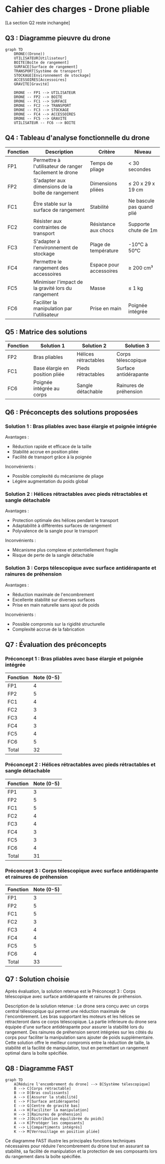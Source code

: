 # Cahier des charges - Drone pliable

[La section Q2 reste inchangée]

## Q3 : Diagramme pieuvre du drone

```mermaid
graph TD
    DRONE((Drone))
    UTILISATEUR[Utilisateur]
    BOITE[Boîte de rangement]
    SURFACE[Surface de rangement]
    TRANSPORT[Système de transport]
    STOCKAGE[Environnement de stockage]
    ACCESSOIRES[Accessoires]
    GRAVITE[Gravité]

    DRONE -- FP1 --> UTILISATEUR
    DRONE -- FP2 --> BOITE
    DRONE -- FC1 --> SURFACE
    DRONE -- FC2 --> TRANSPORT
    DRONE -- FC3 --> STOCKAGE
    DRONE -- FC4 --> ACCESSOIRES
    DRONE -- FC5 --> GRAVITE
    UTILISATEUR -- FC6 --> BOITE
```

## Q4 : Tableau d'analyse fonctionnelle du drone

| Fonction | Description | Critère | Niveau |
|----------|-------------|---------|--------|
| FP1 | Permettre à l'utilisateur de ranger facilement le drone | Temps de pliage | < 30 secondes |
| FP2 | S'adapter aux dimensions de la boîte de rangement | Dimensions pliées | ≤ 20 x 29 x 19 cm |
| FC1 | Être stable sur la surface de rangement | Stabilité | Ne bascule pas quand plié |
| FC2 | Résister aux contraintes de transport | Résistance aux chocs | Supporte chute de 1m |
| FC3 | S'adapter à l'environnement de stockage | Plage de température | -10°C à 50°C |
| FC4 | Permettre le rangement des accessoires | Espace pour accessoires | ≥ 200 cm³ |
| FC5 | Minimiser l'impact de la gravité lors du rangement | Masse | ≤ 1 kg |
| FC6 | Faciliter la manipulation par l'utilisateur | Prise en main | Poignée intégrée |

## Q5 : Matrice des solutions

| Fonction | Solution 1 | Solution 2 | Solution 3 |
|----------|------------|------------|------------|
| FP2 | Bras pliables | Hélices rétractables | Corps télescopique |
| FC1 | Base élargie en position pliée | Pieds rétractables | Surface antidérapante |
| FC6 | Poignée intégrée au corps | Sangle détachable | Rainures de préhension |

## Q6 : Préconcepts des solutions proposées

### Solution 1 : Bras pliables avec base élargie et poignée intégrée

Avantages :
- Réduction rapide et efficace de la taille
- Stabilité accrue en position pliée
- Facilité de transport grâce à la poignée

Inconvénients :
- Possible complexité du mécanisme de pliage
- Légère augmentation du poids global

### Solution 2 : Hélices rétractables avec pieds rétractables et sangle détachable

Avantages :
- Protection optimale des hélices pendant le transport
- Adaptabilité à différentes surfaces de rangement
- Polyvalence de la sangle pour le transport

Inconvénients :
- Mécanisme plus complexe et potentiellement fragile
- Risque de perte de la sangle détachable

### Solution 3 : Corps télescopique avec surface antidérapante et rainures de préhension

Avantages :
- Réduction maximale de l'encombrement
- Excellente stabilité sur diverses surfaces
- Prise en main naturelle sans ajout de poids

Inconvénients :
- Possible compromis sur la rigidité structurelle
- Complexité accrue de la fabrication

## Q7 : Évaluation des préconcepts

### Préconcept 1 : Bras pliables avec base élargie et poignée intégrée

| Fonction | Note (0-5) |
|----------|------------|
| FP1 | 4 |
| FP2 | 5 |
| FC1 | 4 |
| FC2 | 3 |
| FC3 | 4 |
| FC4 | 3 |
| FC5 | 4 |
| FC6 | 5 |
| Total | 32 |

### Préconcept 2 : Hélices rétractables avec pieds rétractables et sangle détachable

| Fonction | Note (0-5) |
|----------|------------|
| FP1 | 3 |
| FP2 | 5 |
| FC1 | 5 |
| FC2 | 4 |
| FC3 | 4 |
| FC4 | 3 |
| FC5 | 3 |
| FC6 | 4 |
| Total | 31 |

### Préconcept 3 : Corps télescopique avec surface antidérapante et rainures de préhension

| Fonction | Note (0-5) |
|----------|------------|
| FP1 | 3 |
| FP2 | 5 |
| FC1 | 5 |
| FC2 | 3 |
| FC3 | 4 |
| FC4 | 4 |
| FC5 | 5 |
| FC6 | 4 |
| Total | 33 |

## Q7 : Solution choisie

Après évaluation, la solution retenue est le Préconcept 3 : Corps télescopique avec surface antidérapante et rainures de préhension.

Description de la solution retenue :
Le drone sera conçu avec un corps central télescopique qui permet une réduction maximale de l'encombrement. Les bras supportant les moteurs et les hélices se rétracteront dans ce corps télescopique. La partie inférieure du drone sera équipée d'une surface antidérapante pour assurer la stabilité lors du rangement. Des rainures de préhension seront intégrées sur les côtés du corps pour faciliter la manipulation sans ajouter de poids supplémentaire. Cette solution offre le meilleur compromis entre la réduction de taille, la stabilité et la facilité de manipulation, tout en permettant un rangement optimal dans la boîte spécifiée.

## Q8 : Diagramme FAST

```mermaid
graph TD
    A[Réduire l'encombrement du drone] --> B[Système télescopique]
    B --> C[Corps rétractable]
    B --> D[Bras coulissants]
    A --> E[Assurer la stabilité]
    E --> F[Surface antidérapante]
    E --> G[Centre de gravité bas]
    A --> H[Faciliter la manipulation]
    H --> I[Rainures de préhension]
    H --> J[Distribution équilibrée du poids]
    A --> K[Protéger les composants]
    K --> L[Compartiments intégrés]
    K --> M[Verrouillage en position pliée]
```

Ce diagramme FAST illustre les principales fonctions techniques nécessaires pour réduire l'encombrement du drone tout en assurant sa stabilité, sa facilité de manipulation et la protection de ses composants lors du rangement dans la boîte spécifiée.
